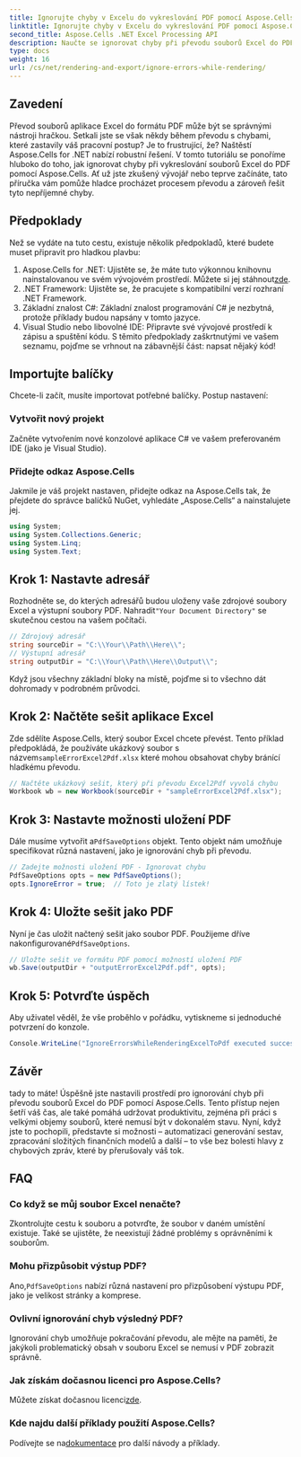 ```yaml
---
title: Ignorujte chyby v Excelu do vykreslování PDF pomocí Aspose.Cells
linktitle: Ignorujte chyby v Excelu do vykreslování PDF pomocí Aspose.Cells
second_title: Aspose.Cells .NET Excel Processing API
description: Naučte se ignorovat chyby při převodu souborů Excel do PDF pomocí Aspose.Cells for .NET. Včetně průvodce krok za krokem.
type: docs
weight: 16
url: /cs/net/rendering-and-export/ignore-errors-while-rendering/
---
```

## Zavedení
Převod souborů aplikace Excel do formátu PDF může být se správnými nástroji hračkou. Setkali jste se však někdy během převodu s chybami, které zastavily váš pracovní postup? Je to frustrující, že? Naštěstí Aspose.Cells for .NET nabízí robustní řešení. V tomto tutoriálu se ponoříme hluboko do toho, jak ignorovat chyby při vykreslování souborů Excel do PDF pomocí Aspose.Cells. Ať už jste zkušený vývojář nebo teprve začínáte, tato příručka vám pomůže hladce procházet procesem převodu a zároveň řešit tyto nepříjemné chyby.
## Předpoklady
Než se vydáte na tuto cestu, existuje několik předpokladů, které budete muset připravit pro hladkou plavbu:
1.  Aspose.Cells for .NET: Ujistěte se, že máte tuto výkonnou knihovnu nainstalovanou ve svém vývojovém prostředí. Můžete si jej stáhnout[zde](https://releases.aspose.com/cells/net/).
2. .NET Framework: Ujistěte se, že pracujete s kompatibilní verzí rozhraní .NET Framework.
3. Základní znalost C#: Základní znalost programování C# je nezbytná, protože příklady budou napsány v tomto jazyce.
4. Visual Studio nebo libovolné IDE: Připravte své vývojové prostředí k zápisu a spuštění kódu.
S těmito předpoklady zaškrtnutými ve vašem seznamu, pojďme se vrhnout na zábavnější část: napsat nějaký kód!
## Importujte balíčky
Chcete-li začít, musíte importovat potřebné balíčky. Postup nastavení:
### Vytvořit nový projekt
Začněte vytvořením nové konzolové aplikace C# ve vašem preferovaném IDE (jako je Visual Studio).
### Přidejte odkaz Aspose.Cells
Jakmile je váš projekt nastaven, přidejte odkaz na Aspose.Cells tak, že přejdete do správce balíčků NuGet, vyhledáte „Aspose.Cells“ a nainstalujete jej.
```csharp
using System;
using System.Collections.Generic;
using System.Linq;
using System.Text;
```
## Krok 1: Nastavte adresář
 Rozhodněte se, do kterých adresářů budou uloženy vaše zdrojové soubory Excel a výstupní soubory PDF. Nahradit`"Your Document Directory"` se skutečnou cestou na vašem počítači.
```csharp
// Zdrojový adresář
string sourceDir = "C:\\Your\\Path\\Here\\";
// Výstupní adresář
string outputDir = "C:\\Your\\Path\\Here\\Output\\";
```
Když jsou všechny základní bloky na místě, pojďme si to všechno dát dohromady v podrobném průvodci.
## Krok 2: Načtěte sešit aplikace Excel
Zde sdělíte Aspose.Cells, který soubor Excel chcete převést. Tento příklad předpokládá, že používáte ukázkový soubor s názvem`sampleErrorExcel2Pdf.xlsx` které mohou obsahovat chyby bránící hladkému převodu.
```csharp
// Načtěte ukázkový sešit, který při převodu Excel2Pdf vyvolá chybu
Workbook wb = new Workbook(sourceDir + "sampleErrorExcel2Pdf.xlsx");
```
## Krok 3: Nastavte možnosti uložení PDF
 Dále musíme vytvořit a`PdfSaveOptions` objekt. Tento objekt nám umožňuje specifikovat různá nastavení, jako je ignorování chyb při převodu.
```csharp
// Zadejte možnosti uložení PDF - Ignorovat chybu
PdfSaveOptions opts = new PdfSaveOptions();
opts.IgnoreError = true;  // Toto je zlatý lístek!
```
## Krok 4: Uložte sešit jako PDF
 Nyní je čas uložit načtený sešit jako soubor PDF. Použijeme dříve nakonfigurované`PdfSaveOptions`.
```csharp
// Uložte sešit ve formátu PDF pomocí možností uložení PDF
wb.Save(outputDir + "outputErrorExcel2Pdf.pdf", opts);
```
## Krok 5: Potvrďte úspěch
Aby uživatel věděl, že vše proběhlo v pořádku, vytiskneme si jednoduché potvrzení do konzole.
```csharp
Console.WriteLine("IgnoreErrorsWhileRenderingExcelToPdf executed successfully.\r\n");
```

## Závěr
tady to máte! Úspěšně jste nastavili prostředí pro ignorování chyb při převodu souborů Excel do PDF pomocí Aspose.Cells. Tento přístup nejen šetří váš čas, ale také pomáhá udržovat produktivitu, zejména při práci s velkými objemy souborů, které nemusí být v dokonalém stavu. Nyní, když jste to pochopili, představte si možnosti – automatizaci generování sestav, zpracování složitých finančních modelů a další – to vše bez bolesti hlavy z chybových zpráv, které by přerušovaly váš tok. 
## FAQ
### Co když se můj soubor Excel nenačte?
Zkontrolujte cestu k souboru a potvrďte, že soubor v daném umístění existuje. Také se ujistěte, že neexistují žádné problémy s oprávněními k souborům.
### Mohu přizpůsobit výstup PDF?
 Ano,`PdfSaveOptions` nabízí různá nastavení pro přizpůsobení výstupu PDF, jako je velikost stránky a komprese.
### Ovlivní ignorování chyb výsledný PDF?
Ignorování chyb umožňuje pokračování převodu, ale mějte na paměti, že jakýkoli problematický obsah v souboru Excel se nemusí v PDF zobrazit správně.
### Jak získám dočasnou licenci pro Aspose.Cells?
 Můžete získat dočasnou licenci[zde](https://purchase.aspose.com/temporary-license/).
### Kde najdu další příklady použití Aspose.Cells?
 Podívejte se na[dokumentace](https://reference.aspose.com/cells/net/) pro další návody a příklady.